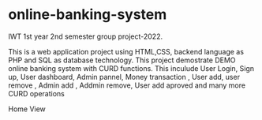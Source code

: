 # online-banking-system
 IWT 1st year 2nd semester group project-2022.

<p>This is a web application project using HTML,CSS, backend language as PHP and SQL as database technology. This project demostrate DEMO online banking system with CURD functions. This inculude User Login, Sign up, User dashboard, Admin pannel, Money transaction , User add, user remove , Admin add , Addmin remove, User add aproved and many more CURD operations</p>

 Home View

